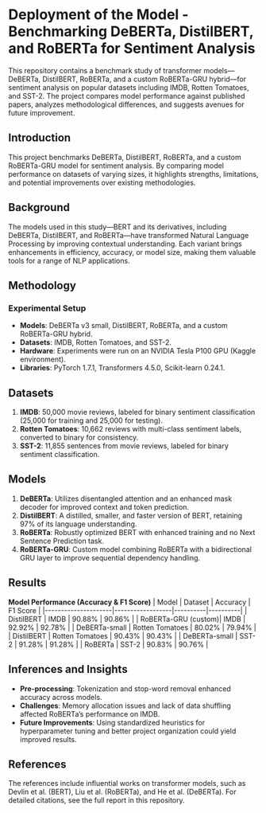 # Deployment of the Model - Benchmarking DeBERTa, DistilBERT, and RoBERTa for Sentiment Analysis

This repository contains a benchmark study of transformer models—DeBERTa, DistilBERT, RoBERTa, and a custom RoBERTa-GRU hybrid—for sentiment analysis on popular datasets including IMDB, Rotten Tomatoes, and SST-2. The project compares model performance against published papers, analyzes methodological differences, and suggests avenues for future improvement.


## Introduction
This project benchmarks DeBERTa, DistilBERT, RoBERTa, and a custom RoBERTa-GRU model for sentiment analysis. By comparing model performance on datasets of varying sizes, it highlights strengths, limitations, and potential improvements over existing methodologies.

## Background
The models used in this study—BERT and its derivatives, including DeBERTa, DistilBERT, and RoBERTa—have transformed Natural Language Processing by improving contextual understanding. Each variant brings enhancements in efficiency, accuracy, or model size, making them valuable tools for a range of NLP applications.

## Methodology
### Experimental Setup
- **Models**: DeBERTa v3 small, DistilBERT, RoBERTa, and a custom RoBERTa-GRU hybrid.
- **Datasets**: IMDB, Rotten Tomatoes, and SST-2.
- **Hardware**: Experiments were run on an NVIDIA Tesla P100 GPU (Kaggle environment).
- **Libraries**: PyTorch 1.7.1, Transformers 4.5.0, Scikit-learn 0.24.1.

## Datasets
1. **IMDB**: 50,000 movie reviews, labeled for binary sentiment classification (25,000 for training and 25,000 for testing).
2. **Rotten Tomatoes**: 10,662 reviews with multi-class sentiment labels, converted to binary for consistency.
3. **SST-2**: 11,855 sentences from movie reviews, labeled for binary sentiment classification.

## Models
1. **DeBERTa**: Utilizes disentangled attention and an enhanced mask decoder for improved context and token prediction.
2. **DistilBERT**: A distilled, smaller, and faster version of BERT, retaining 97% of its language understanding.
3. **RoBERTa**: Robustly optimized BERT with enhanced training and no Next Sentence Prediction task.
4. **RoBERTa-GRU**: Custom model combining RoBERTa with a bidirectional GRU layer to improve sequential dependency handling.

## Results
**Model Performance (Accuracy & F1 Score)**
| Model               | Dataset          | Accuracy | F1 Score |
|---------------------|------------------|----------|----------|
| DistilBERT          | IMDB             | 90.88%   | 90.86%   |
| RoBERTa-GRU (custom)| IMDB             | 92.92%   | 92.78%   |
| DeBERTa-small       | Rotten Tomatoes  | 80.02%   | 79.94%   |
| DistilBERT          | Rotten Tomatoes  | 90.43%   | 90.43%   |
| DeBERTa-small       | SST-2            | 91.28%   | 91.28%   |
| RoBERTa             | SST-2            | 90.83%   | 90.76%   |

## Inferences and Insights
- **Pre-processing**: Tokenization and stop-word removal enhanced accuracy across models.
- **Challenges**: Memory allocation issues and lack of data shuffling affected RoBERTa’s performance on IMDB.
- **Future Improvements**: Using standardized heuristics for hyperparameter tuning and better project organization could yield improved results.

## References
The references include influential works on transformer models, such as Devlin et al. (BERT), Liu et al. (RoBERTa), and He et al. (DeBERTa). For detailed citations, see the full report in this repository.
